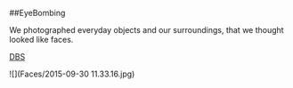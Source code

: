 ##EyeBombing


We photographed everyday objects and our surroundings, that we thought looked like faces. 

[DBS](https://github.com/DBSFaces/EyeBombing)


![](Faces/2015-09-30 11.33.16.jpg)
